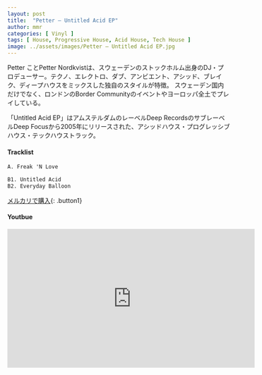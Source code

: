 ```yaml
---
layout: post
title:  "Petter – Untitled Acid EP"
author: mmr
categories: [ Vinyl ]
tags: [ House, Progressive House, Acid House, Tech House ]
image: ../assets/images/Petter – Untitled Acid EP.jpg
---
```


Petter ことPetter Nordkvistは、スウェーデンのストックホルム出身のDJ・プロデューサー。テクノ、エレクトロ、ダブ、アンビエント、アシッド、ブレイク、ディープハウスをミックスした独自のスタイルが特徴。 スウェーデン国内だけでなく、ロンドンのBorder Communityのイベントやヨーロッパ全土でプレイしている。

「Untitled Acid EP」はアムステルダムのレーベルDeep RecordsのサブレーベルDeep Focusから2005年にリリースされた、アシッドハウス・プログレッシブハウス・テックハウストラック。


#### Tracklist
```md
A. Freak 'N Love

B1. Untitled Acid
B2. Everyday Balloon
```

[メルカリで購入](https://jp.mercari.com/item/m32455910195?afid=6142608987){: .button1}

#### Youtbue
<iframe width="560" height="315" src="https://www.youtube.com/embed/gHZDcIoj7RU?si=VBavyUOyjZCD42Ch" title="YouTube video player" frameborder="0" allow="accelerometer; autoplay; clipboard-write; encrypted-media; gyroscope; picture-in-picture; web-share" referrerpolicy="strict-origin-when-cross-origin" allowfullscreen></iframe>